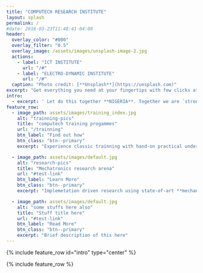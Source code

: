 ```yaml
---
title: "COMPUTECH RESEARCH INSTITUTE"
layout: splash
permalink: /
#date: 2016-03-23T11:48:41-04:00
header:
  overlay_color: "#000"
  overlay_filter: "0.5"
  overlay_image: /assets/images/unsplash-image-2.jpg
  actions:
    - label: "ICT INSTITUTE"
      url: "/#"
    - label: "ELECTRO-DYNAMIC INSTITUTE"
      url: "/#"
  caption: "Photo credit: [**Unsplash**](https://unsplash.com)"
excerpt: "Get everything you need at your fingertips with few clicks at your convience with the least possible price"
intro: 
  - excerpt: ' Let do this together **NIGERIA**. Together we are `stronger` '
feature_row:
  - image_path: assets/images/training_index.jpg
    alt: "trainning-pics"
    title: "computech training progammes"
    url: "/trainning"
    btn_label: "Find out how"
    btn_class: "btn--primary"
    excerpt: "Experience classic trainning with hand-on practical under conducive trainning environment"

  - image_path: assets/images/default.jpg
    alt: "research-pics"
    title: "Mechatronics research arena"
    url: "#test-link"
    btn_label: "Learn More"
    btn_class: "btn--primary"
    excerpt: "Implemetation driven research using state-of-art **mechanical,electronics and digital expertise.**"

  - image_path: assets/images/default.jpg
    alt: "some stuffs here also"
    title: "Stuff title here"
    url: "#test-link"
    btn_label: "Read More"
    btn_class: "btn--primary"
    excerpt: "Brief description of this here"
---
```


{% include feature_row id="intro" type="center" %}

{% include feature_row %}
